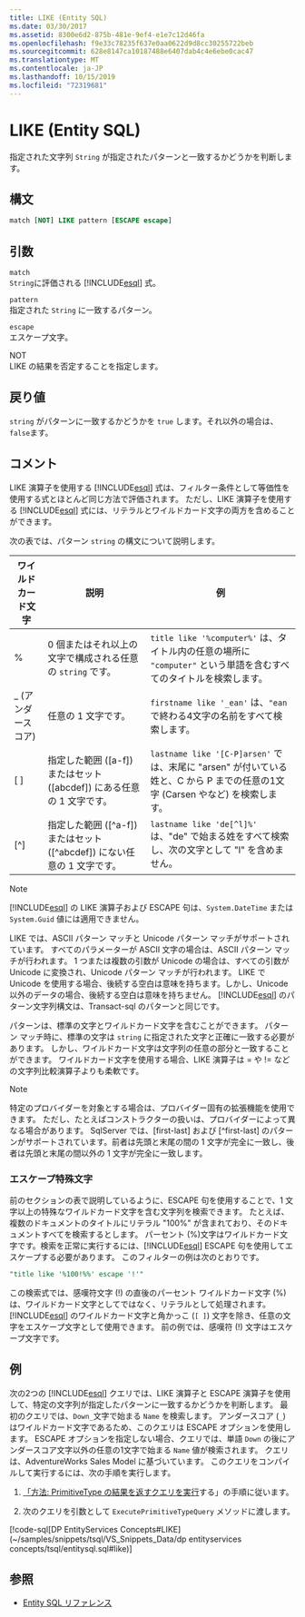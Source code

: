```yaml
---
title: LIKE (Entity SQL)
ms.date: 03/30/2017
ms.assetid: 8300e6d2-875b-481e-9ef4-e1e7c12d46fa
ms.openlocfilehash: f9e33c78235f637e0aa0622d9d8cc30255722beb
ms.sourcegitcommit: 628e8147ca10187488e6407dab4c4e6ebe0cac47
ms.translationtype: MT
ms.contentlocale: ja-JP
ms.lasthandoff: 10/15/2019
ms.locfileid: "72319681"
---
```

# <a name="like-entity-sql"></a>LIKE (Entity SQL)
指定された文字列 `String` が指定されたパターンと一致するかどうかを判断します。  
  
## <a name="syntax"></a>構文  
  
```sql  
match [NOT] LIKE pattern [ESCAPE escape]  
```  
  
## <a name="arguments"></a>引数  
 `match`  
 `String`に評価される [!INCLUDE[esql](../../../../../../includes/esql-md.md)] 式。  
  
 `pattern`  
 指定された `String` に一致するパターン。  
  
 `escape`  
 エスケープ文字。  
  
 NOT  
 LIKE の結果を否定することを指定します。  
  
## <a name="return-value"></a>戻り値  
 `string` がパターンに一致するかどうかを `true` します。それ以外の場合は、`false`ます。  
  
## <a name="remarks"></a>コメント  
 LIKE 演算子を使用する [!INCLUDE[esql](../../../../../../includes/esql-md.md)] 式は、フィルター条件として等価性を使用する式とほとんど同じ方法で評価されます。 ただし、LIKE 演算子を使用する [!INCLUDE[esql](../../../../../../includes/esql-md.md)] 式には、リテラルとワイルドカード文字の両方を含めることができます。  
  
 次の表では、パターン `string` の構文について説明します。  
  
|ワイルドカード文字|説明|例|  
|------------------------|-----------------|-------------|  
|%|0 個またはそれ以上の文字で構成される任意の `string` です。|`title like '%computer%'` は、タイトル内の任意の場所に `"computer"` という単語を含むすべてのタイトルを検索します。|  
|_ (アンダースコア)|任意の 1 文字です。|`firstname like '_ean'` は、`"ean`で終わる4文字の名前をすべて検索します。|  
|[ ]|指定した範囲 ([a-f]) またはセット ([abcdef]) にある任意の 1 文字です。|`lastname like '[C-P]arsen'` では、末尾に "arsen" が付いている姓と、C から P までの任意の1文字 (Carsen やなど) を検索します。|  
|[^]|指定した範囲 ([^a-f]) またはセット ([^abcdef]) にない任意の 1 文字です。|`lastname like 'de[^l]%'` は、"de" で始まる姓をすべて検索し、次の文字として "l" を含めません。|  
  
> [!NOTE]
> [!INCLUDE[esql](../../../../../../includes/esql-md.md)] の LIKE 演算子および ESCAPE 句は、`System.DateTime` または `System.Guid` 値には適用できません。  
  
 LIKE では、ASCII パターン マッチと Unicode パターン マッチがサポートされています。 すべてのパラメーターが ASCII 文字の場合は、ASCII パターン マッチが行われます。 1 つまたは複数の引数が Unicode の場合は、すべての引数が Unicode に変換され、Unicode パターン マッチが行われます。 LIKE で Unicode を使用する場合、後続する空白は意味を持ちます。しかし、Unicode 以外のデータの場合、後続する空白は意味を持ちません。 [!INCLUDE[esql](../../../../../../includes/esql-md.md)] のパターン文字列構文は、Transact-sql のパターンと同じです。  
  
 パターンは、標準の文字とワイルドカード文字を含むことができます。 パターン マッチ時に、標準の文字は `string` に指定された文字と正確に一致する必要があります。 しかし、ワイルドカード文字は文字列の任意の部分と一致することができます。 ワイルドカード文字を使用する場合、LIKE 演算子は = や != などの文字列比較演算子よりも柔軟です。  
  
> [!NOTE]
> 特定のプロバイダーを対象とする場合は、プロバイダー固有の拡張機能を使用できます。 ただし、たとえばコンストラクターの扱いは、プロバイダーによって異なる場合があります。 SqlServer では、[first-last] および [^first-last] のパターンがサポートされています。前者は先頭と末尾の間の 1 文字が完全に一致し、後者は先頭と末尾の間以外の 1 文字が完全に一致します。  
  
### <a name="escape"></a>エスケープ特殊文字  
 前のセクションの表で説明しているように、ESCAPE 句を使用することで、1 文字以上の特殊なワイルドカード文字を含む文字列を検索できます。 たとえば、複数のドキュメントのタイトルにリテラル "100%" が含まれており、そのドキュメントすべてを検索するとします。 パーセント (%)文字はワイルドカード文字です。検索を正常に実行するには、[!INCLUDE[esql](../../../../../../includes/esql-md.md)] ESCAPE 句を使用してエスケープする必要があります。 このフィルターの例は次のとおりです。  
  
```sql  
"title like '%100!%%' escape '!'"  
```  
  
 この検索式では、感嘆符文字 (!) の直後のパーセント ワイルドカード文字 (%) は、ワイルドカード文字としてではなく、リテラルとして処理されます。 [!INCLUDE[esql](../../../../../../includes/esql-md.md)] のワイルドカード文字と角かっこ (`[ ]`) 文字を除き、任意の文字をエスケープ文字として使用できます。 前の例では、感嘆符 (!) 文字はエスケープ文字です。  
  
## <a name="example"></a>例  
 次の2つの [!INCLUDE[esql](../../../../../../includes/esql-md.md)] クエリでは、LIKE 演算子と ESCAPE 演算子を使用して、特定の文字列が指定したパターンに一致するかどうかを判断します。 最初のクエリでは、`Down_`文字で始まる `Name` を検索します。 アンダースコア (`_`) はワイルドカード文字であるため、このクエリは ESCAPE オプションを使用します。 ESCAPE オプションを指定しない場合、クエリでは、単語 `Down` の後にアンダースコア文字以外の任意の1文字で始まる `Name` 値が検索されます。 クエリは、AdventureWorks Sales Model に基づいています。 このクエリをコンパイルして実行するには、次の手順を実行します。  
  
1. [「方法: PrimitiveType の結果を返すクエリを実行](../how-to-execute-a-query-that-returns-primitivetype-results.md)する」の手順に従います。  
  
2. 次のクエリを引数として `ExecutePrimitiveTypeQuery` メソッドに渡します。  
  
 [!code-sql[DP EntityServices Concepts#LIKE](~/samples/snippets/tsql/VS_Snippets_Data/dp entityservices concepts/tsql/entitysql.sql#like)]  
  
## <a name="see-also"></a>参照

- [Entity SQL リファレンス](entity-sql-reference.md)
